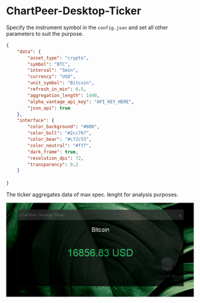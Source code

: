 # ChartPeer-Desktop-Ticker


Specify the instrument symbol in the `config.json` and set all other parameters to suit the purpose.

```json
{   
    "data": {
        "asset_type": "crypto",         
        "symbol": "BTC",
        "interval": "5min",
        "currency": "USD",
        "unit_symbol": "Bitcoin",
        "refresh_in_min": 0.5,
        "aggregation_length": 1440,
        "alpha_vantage_api_key": "API_KEY_HERE",
        "json_api": true
    },
    "interface": {
        "color_background": "#000",
        "color_bull": "#2cc767",
        "color_bear": "#c72c55",
        "color_neutral": "#fff",
        "dark_frame": true,
        "resolution_dpi": 72,
        "transparency": 0.2
    }
    
}
```
The ticker aggregates data of max spec. lenght for analysis purposes.

<img src='demo.png'>
